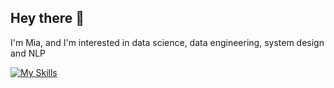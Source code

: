 ## Hey there 👋
I'm Mia, and I'm interested in data science, data engineering, system design and NLP

[![My Skills](https://skillicons.dev/icons?i=js,html,css,sass,go,py,rust,nodejs,react,solidjs,flutter,rollupjs,figma,firebase,graphql,grafana,prometheus,docker,mongodb,postgres,kafka,gcp,workers,discord&perline=8)](https://skillicons.dev)
